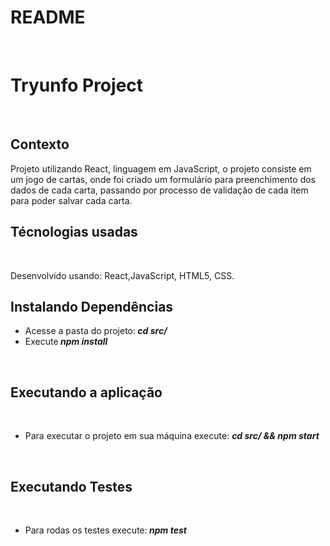 <h1 >README</h1>
<br>
<h1>Tryunfo Project</h1>
<br>
<h2>Contexto</h2>
<p>Projeto utilizando React, linguagem em JavaScript, o projeto consiste em um jogo de cartas, onde foi criado um formulário para preenchimento dos dados de cada carta, passando por processo de validação de cada item para poder salvar cada carta.</p>
<h2>Técnologias usadas</h2>
<br>
<p> Desenvolvido usando: React,JavaScript, HTML5, CSS.
<br>
<h2>Instalando Dependências</h2>
<ul>
<li> Acesse a pasta do projeto:<strong><i> cd src/</li></strong></i>
<li>Execute<strong><i> npm install</li></strong></i>
</ul>
<br>
<h2>Executando a aplicação</h2>
<br>
<ul>
<li>Para executar o projeto em sua máquina execute: <strong><i>cd src/ && npm start</li></strong></i>
</ul>
<br>
<h2>Executando Testes</h2>
<br>
<ul>
<li>Para rodas os testes execute:<strong><i> npm test</li></strong></i>
</ul>
